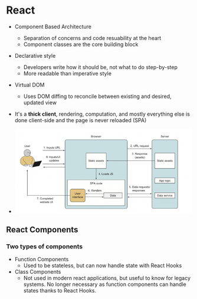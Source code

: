 # React

- Component Based Architecture

  - Separation of concerns and code resuability at the heart
  - Component classes are the core building block

- Declarative style

  - Developers write how it should be, not what to do step-by-step
  - More readable than imperative style

- Virtual DOM

  - Uses DOM diffing to reconcile between existing and desired, updated view

- It's a **thick client**, rendering, computation, and mostly everything else is done client-side and the page is never reloaded (SPA)
- ![SPA with React - Diagram](./assets/react-diagram.png)

## React Components

### Two types of components

- Function Components
  - Used to be stateless, but can now handle state with React Hooks
- Class Components
  - Not used in modern react applications, but useful to know for legacy systems. No longer necessary as function components can handle states thanks to React Hooks.
